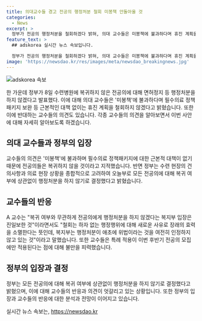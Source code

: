 ```yaml
---
title: 의대교수들 경고 전공의 행정처분 철회 미봉책 안돌아올 것
categories:
  - News
excerpt: >
  정부가 전공의 행정처분을 철회하겠다 밝혀, 의대 교수들은 미봉책에 불과하다며 휴진 계획을 철회하지 않겠다고 밝힘. 교수들은 철회가 행정처분 위법성을 인정하지 않는 것이라며, 근본적 대책 없는 필수의료 정책패키지에 비판을 터뜨림. 또한, 정부의 특례 적용 발표를 미봉책이라 지적하며, 진료 축소와 휴진을 계획하는 병원들도 추가 행정조치에 동의하지 않음. 강희경 서울의대 비상대책위원장은 특례 적용은 단순히 지뢰 제거가 아니라며, 성급한 발표와 합의 부족을 비판함.
feature_text: >
  ## adskorea 실시간 뉴스 속보입니다.

  정부가 전공의 행정처분을 철회하겠다 밝혀, 의대 교수들은 미봉책에 불과하다며 휴진 계획을 철회하지 않겠다고 밝힘. 교수들은 철회가 행정처분 위법성을 인정하지 않는 것이라며, 근본적 대책 없는 필수의료 정책패키지에 비판을 터뜨림. 또한, 정부의 특례 적용 발표를 미봉책이라 지적하며, 진료 축소와 휴진을 계획하는 병원들도 추가 행정조치에 동의하지 않음. 강희경 서울의대 비상대책위원장은 특례 적용은 단순히 지뢰 제거가 아니라며, 성급한 발표와 합의 부족을 비판함.
image: 'https://newsdao.kr/res/images/meta/newsdao_breakingnews.jpg'
---
```


<p><img src="https://newsdao.kr/res/images/meta/newsdao_breakingnews.jpg" alt="adskorea 속보" /></p>

<p>한 가운데 정부가 8일 수련병원에 복귀하지 않은 전공의에 대해 면허정지 등 행정처분을 하지 않겠다고 발표했다. 이에 대해 의대 교수들은 '미봉책'에 불과하다며 필수의료 정책패키지 보완 등 근본적인 대책 없이는 휴진 계획을 철회하지 않겠다고 밝혔습니다. 또한 이에 반대하는 교수들의 의견도 있습니다. 각종 교수들의 의견을 알아보면서 이번 사안에 대해 자세히 알아보도록 하겠습니다.</p>

<h2>의대 교수들과 정부의 입장</h2>

<p>교수들의 의견은 '미봉책'에 불과하며 필수의료 정책패키지에 대한 근본적 대책이 없기 때문에 전공의들은 복귀하지 않을 것이라고 지적했습니다. 반면 정부는 수련 현장의 건의사항과 의료 현장 상황을 종합적으로 고려하여 오늘부로 모든 전공의에 대해 복귀 여부에 상관없이 행정처분을 하지 않기로 결정했다고 밝혔습니다.</p>

<h2>교수들의 반응</h2>

<p>A 교수는 "복귀 여부와 무관하게 전공의에게 행정처분을 하지 않겠다는 복지부 입장은 진일보한 것"이라면서도 "철회는 하자 없는 행정행위에 대해 새로운 사유로 장래의 효력을 소멸한다는 뜻인데, 복지부는 행정처분이 애초에 위법이라는 것을 여전히 인정하지 않고 있는 것"이라고 말했습니다. 또한 교수들은 특례 적용이 이번 후반기 전공의 모집에만 적용된다는 점에 대해 불만을 피력했습니다.</p>

<h2>정부의 입장과 결정</h2>

<p>정부는 모든 전공의에 대해 복귀 여부에 상관없이 행정처분을 하지 않기로 결정했다고 밝혔으며, 이에 대해 교수들의 반응과 의견이 엇갈리고 있는 상황입니다. 또한 정부의 입장과 교수들의 반응에 대한 분석과 전망이 이어지고 있습니다.</p>
실시간 뉴스 속보는, <a href="https://newsdao.kr" rel="dofollow">https://newsdao.kr</a>


